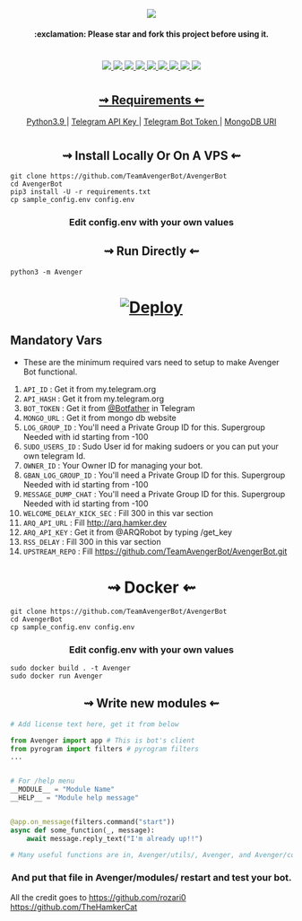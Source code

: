 <p align="center"><img src="https://github-readme-stats.vercel.app/api/pin/?username=TeamAvengerBot&repo=AvengerBot&theme=dark" /></a></p>

<h4 align="center">
    :exclamation: Please star and fork this project before using it.
</h4>

#

<p align="center">
<a href="https://github.com/TeamAvengerBot/AvengerBot/network/members"><img src="https://img.shields.io/github/forks/TeamAvengerBot/AvengerBot?style=social" />
<a href="https://github.com/TeamAvengerBot/AvengerBot"><img src="https://img.shields.io/github/stars/TeamAvengerBot/AvengerBot?style=social" />
<a href="https://github.com/TeamAvengerBot/AvengerBot"><img src="https://img.shields.io/github/watchers/TeamAvengerBot/AvengerBot?style=social" />
<a href="https://github.com/TeamAvengerBot/AvengerBot"><img src="https://img.shields.io/github/repo-size/TeamAvengerBot/AvengerBot?style=social&logo=github" />
<a href="https://github.com/TeamAvengerBot/AvengerBot/commits/mukesh"><img src="https://img.shields.io/github/last-commit/TeamAvengerBot/AvengerBot?style=social&logo=github" />
<a href="https://github.com/TeamAvengerBot/AvengerBot/issues"><img src="https://img.shields.io/github/issues/TeamAvengerBot/AvengerBot?style=social&logo=github" />
<a href="https://app.codacy.com/project/badge/Grade/33ac0deeb7b14a028cf6bd574999abeb"><img src="https://img.shields.io/codacy/grade/33ac0deeb7b14a028cf6bd574999abeb?color=gold&logo=github&style=social" />
<a href="https://github.com/TeamAvengerBot/AvengerBot/pulls"><img src="https://img.shields.io/badge/PRs-welcome-brightgreen.svg?style=social&logo=github" />
<a href="https://gitHub.com/TeamAvengerBot/AvengerBot/graphs/commit-activity"><img src="https://img.shields.io/badge/Maintained-yes-green.svg?style=social&logo=github" />
</p>

#

<h2 align="center">
   ⇝ Requirements ⇜
</h2>

<p align="center">
    <a href="https://www.python.org/downloads/release/python-390/"> Python3.9 </a> |
    <a href="https://docs.pyrogram.org/intro/setup#api-keys"> Telegram API Key </a> |
    <a href="https://t.me/botfather"> Telegram Bot Token </a> |
    <a href="https://telegra.ph/How-To-get-Mongodb-URI-04-06"> MongoDB URI </a>
</p>

#

<h2 align="center">
   ⇝ Install Locally Or On A VPS ⇜
</h2>

```console
git clone https://github.com/TeamAvengerBot/AvengerBot
cd AvengerBot
pip3 install -U -r requirements.txt
cp sample_config.env config.env
```

<h3 align="center">
    Edit <b>config.env</b> with your own values
</h3>

<h2 align="center">
   ⇝ Run Directly ⇜
</h2>

```console
python3 -m Avenger
```
<h1>
    <p align="center">
        <a href="https://heroku.com/deploy?template=https://github.com/idkvaiop/AvengerBot">
            <img src="https://www.herokucdn.com/deploy/button.svg" alt="Deploy">
        </a>
    </p>
</h1>

## Mandatory Vars

- These are the minimum required vars need to setup to make Avenger Bot functional.

1. `API_ID` : Get it from my.telegram.org 
2. `API_HASH`  : Get it from my.telegram.org 
3. `BOT_TOKEN` : Get it from [@Botfather](http://t.me/BotFather) in Telegram
4. `MONGO_URL` : Get it from mongo db website
5. `LOG_GROUP_ID` : You'll need a Private Group ID for this. Supergroup Needed with id starting from -100 
6. `SUDO_USERS_ID` : Sudo User id for making sudoers or you can put your own telegram Id.
7. `OWNER_ID` : Your Owner ID for managing your bot.
8. `GBAN_LOG_GROUP_ID` : You'll need a Private Group ID for this. Supergroup Needed with id starting from -100
9. `MESSAGE_DUMP_CHAT` : You'll need a Private Group ID for this. Supergroup Needed with id starting from -100
10. `WELCOME_DELAY_KICK_SEC` : Fill 300 in this var section
11. `ARQ_API_URL` : Fill http://arq.hamker.dev
13. `ARQ_API_KEY` : Get it from @ARQRobot by typing /get_key
14. `RSS_DELAY` : Fill 300 in this var section
15. `UPSTREAM_REPO` : Fill https://github.com/TeamAvengerBot/AvengerBot.git

<h1 align="center">
   ⇝ Docker ⇜
</h1>

```console
git clone https://github.com/TeamAvengerBot/AvengerBot
cd AvengerBot
cp sample_config.env config.env
```

<h3 align="center">
    Edit <b> config.env </b> with your own values
</h3>

```console
sudo docker build . -t Avenger
sudo docker run Avenger
```

<h2 align="center">
   ⇝ Write new modules ⇜
</h2>

```py
# Add license text here, get it from below

from Avenger import app # This is bot's client
from pyrogram import filters # pyrogram filters
...


# For /help menu
__MODULE__ = "Module Name"
__HELP__ = "Module help message"


@app.on_message(filters.command("start"))
async def some_function(_, message):
    await message.reply_text("I'm already up!!")

# Many useful functions are in, Avenger/utils/, Avenger, and Avenger/core/
```

<h3 align="center">
   And put that file in Avenger/modules/ restart and test your bot.
</h3>

All the credit goes to 
https://github.com/rozari0
https://github.com/TheHamkerCat
